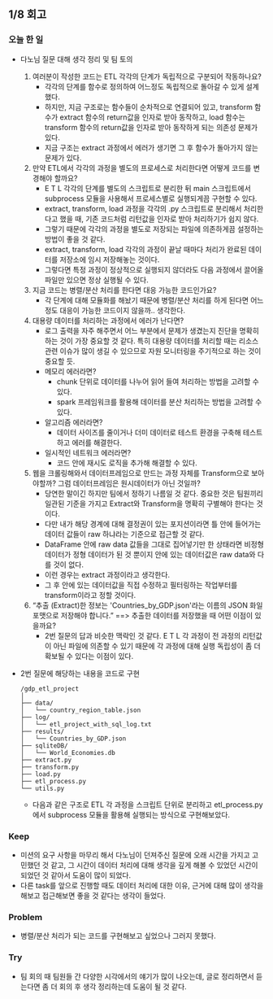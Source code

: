 ## 1/8 회고

### 오늘 한 일
- 다노님 질문 대해 생각 정리 및 팀 토의
    1. 여러분이 작성한 코드는 ETL 각각의 단계가 독립적으로 구분되어 작동하나요?
        - 각각의 단계를 함수로 정의하여 어느정도 독립적으로 돌아갈 수 있게 설계했다.
        - 하지만, 지금 구조로는 함수들이 순차적으로 연결되어 있고, transform 함수가 extract 함수의 return값을 인자로 받아 동작하고,
        load 함수는 transform 함수의 return값을 인자로 받아 동작하게 되는 의존성 문제가 있다.
        - 지금 구조는 extract 과정에서 에러가 생기면 그 후 함수가 돌아가지 않는 문제가 있다.
    2. 만약 ETL에서 각각의 과정을 별도의 프로세스로 처리한다면 어떻게 코드를 변경해야 할까요?
        - E T L 각각의 단계를 별도의 스크립트로 분리한 뒤 main 스크립트에서 subprocess 모듈을 사용해서 프로세스별로 실행되게끔 구현할 수 있다.
        - extract, transform, load 과정을 각각의 .py 스크립트로 분리해서 처리한다고 했을 때,
        기존 코드처럼 리턴값을 인자로 받아 처리하기가 쉽지 않다.
        - 그렇기 때문에 각각의 과정을 별도로 저장되는 파일에 의존하게끔 설정하는 방법이 좋을 것 같다.
        - extract, transform, load 각각의 과정이 끝날 때마다 처리가 완료된 데이터를 저장소에 임시 저장해놓는 것이다.
        - 그렇다면 특정 과정이 정상적으로 실행되지 않더라도 다음 과정에서 끌어올 파일만 있으면 정상 실행될 수 있다.
    3. 지금 코드는 병렬/분산 처리를 한다면 대응 가능한 코드인가요?
        - 각 단계에 대해 모듈화를 해놨기 때문에 병렬/분산 처리를 하게 된다면 어느정도 대응이 가능한 코드이지 않을까.. 생각한다.
    4. 대용량 데이터를 처리하는 과정에서 에러가 난다면?
        - 로그 출력을 자주 해주면서 어느 부분에서 문제가 생겼는지 진단을 명확히 하는 것이 가장 중요할 것 같다. 특히 대용량 데이터를 처리할 때는 리소스 관련 이슈가 많이 생길 수 있으므로 자원 모니터링을 주기적으로 하는 것이 중요할 듯.
        - 메모리 에러라면?
            - chunk 단위로 데이터를 나누어 읽어 들여 처리하는 방법을 고려할 수 있다.
            - spark 프레임워크를 활용해 데이터를 분산 처리하는 방법을 고려할 수 있다.
        - 알고리즘 에러라면?
            - 데이터 사이즈를 줄이거나 더미 데이터로 테스트 환경을 구축해 테스트하고 에러를 해결한다.
        - 일시적인 네트워크 에러라면?
            - 코드 안에 재시도 로직을 추가해 해결할 수 있다.
    5. 웹을 크롤링해와서 데이터프레임으로 만드는 과정 자체를 Transform으로 보아야할까? 그럼 데이터프레임은 원시데이터가 아닌 것일까?
        - 당연한 말이긴 하지만 팀에서 정하기 나름일 것 같다. 중요한 것은 팀원끼리 일관된 기준을 가지고 Extract와 Transform을 명확히 구별해야 한다는 것이다.
        - 다만 내가 해당 경계에 대해 결정권이 있는 포지션이라면 틀 안에 들어가는 데이터 값들이 raw 하냐라는 기준으로 접근할 것 같다.
        - DataFrame 안에 raw data 값들을 그대로 집어넣기만 한 상태라면 비정형 데이터가 정형 데이터가 된 것 뿐이지 안에 있는 데이터값은 raw data와 다를 것이 없다.
        - 이런 경우는 extract 과정이라고 생각한다.
        - 그 후 안에 있는 데이터값을 직접 수정하고 필터링하는 작업부터를 transform이라고 정할 것이다.
    6. “추출 (Extract)한 정보는 'Countries_by_GDP.json'라는 이름의 JSON 화일 포맷으로 저장해야 합니다.” ==> 추출한 데이터를 저장했을 때 어떤 이점이 있을까요?
        - 2번 질문의 답과 비슷한 맥락인 것 같다. E T L 각 과정이 전 과정의 리턴값이 아닌 파일에 의존할 수 있기 때문에 각 과정에 대해 실행 독립성이 좀 더 확보될 수 있다는 이점이 있다.

- 2번 질문에 해당하는 내용을 코드로 구현
    ```
    /gdp_etl_project
    │
    ├── data/
    │   └── country_region_table.json
    ├── log/
    │   └── etl_project_with_sql_log.txt
    ├── results/
    │   └── Countries_by_GDP.json
    ├── sqliteDB/
    │   └── World_Economies.db
    ├── extract.py
    ├── transform.py
    ├── load.py
    ├── etl_process.py
    └── utils.py
    ````
    - 다음과 같은 구조로 ETL 각 과정을 스크립트 단위로 분리하고 etl_process.py에서 subprocess 모듈을 활용해 실행되는 방식으로 구현해보았다.

### Keep

- 미션의 요구 사항을 마무리 해서 다노님이 던져주신 질문에 오래 시간을 가지고 고민했던 것 같고, 그 시간이 데이터 처리에 대해 생각을 깊게 해볼 수 있었던 시간이 되었던 것 같아서 도움이 많이 되었다.
- 다른 task를 앞으로 진행할 때도 데이터 처리에 대한 이유, 근거에 대해 많이 생각을 해보고 접근해보면 좋을 것 같다는 생각이 들었다.

### Problem

- 병렬/분산 처리가 되는 코드를 구현해보고 싶었으나 그러지 못했다.

### Try

- 팀 회의 때 팀원들 간 다양한 시각에서의 얘기가 많이 나오는데, 글로 정리하면서 듣는다면 좀 더 회의 후 생각 정리하는데 도움이 될 것 같다.